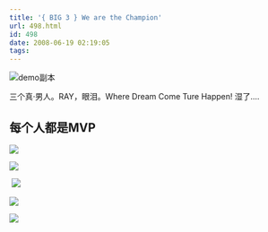 ```yaml
---
title: '{ BIG 3 } We are the Champion'
url: 498.html
id: 498
date: 2008-06-19 02:19:05
tags:
---
```


![demo副本](http://cai13.info/blog_pic/2008/06/demo6.jpg)

三个真·男人。RAY，眼泪。Where Dream Come Ture Happen! 湿了....

每个人都是MVP
--------

![](http://bbs.hoopchina.com/attachment/Mon_0806/82_25646_710770c68149124.jpg)

![](http://image.hoopchina.com/finals/cheer-garnett-5.jpg)

 ![](http://image.hoopchina.com/finals/cheer-allen-8.jpg)

![](http://image.hoopchina.com/finals/cheer-pierce-17.jpg)

![](http://bbs.hoopchina.com/attachment/Mon_0806/82_25646_5ab120089bf6cc6.jpg)